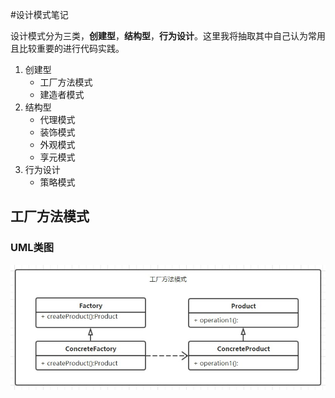 #设计模式笔记

设计模式分为三类，**创建型**，**结构型**，**行为设计**。这里我将抽取其中自己认为常用且比较重要的进行代码实践。

1. 创建型
    - 工厂方法模式
    - 建造者模式
2. 结构型
    - 代理模式
    - 装饰模式
    - 外观模式
    - 享元模式
3. 行为设计
    - 策略模式


## 工厂方法模式

### UML类图
![工厂方法模式UML.jpg](./resource/工厂方法模式UML.jpg)



